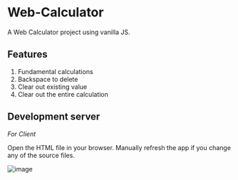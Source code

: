 # Web-Calculator

A Web Calculator project using vanilla JS.

## Features

1. Fundamental calculations
2. Backspace to delete
3. Clear out existing value
4. Clear out the entire calculation

## Development server

*For Client* 

Open the HTML file in your browser. Manually refresh the app if you change any of the source files.

![image](https://github.com/user-attachments/assets/06844b1f-d3ea-4d8e-b2d0-7963ac46956e)
